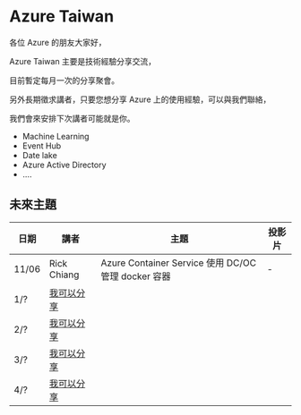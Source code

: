 # Azure Taiwan

各位 Azure 的朋友大家好，

Azure Taiwan 主要是技術經驗分享交流，

目前暫定每月一次的分享聚會。

另外長期徵求講者，只要您想分享 Azure 上的使用經驗，可以與我們聯絡，

我們會來安排下次講者可能就是你。

* Machine Learning
* Event Hub
* Date lake
* Azure Active Directory
* ....

## 未來主題

|日期|講者|主題|投影片|
|----|----|----|----|
|11/06|Rick Chiang|Azure Container Service 使用 DC/OC 管理 docker 容器|-|
|1/?|[我可以分享](https://www.facebook.com/messages/mrsunboss)|||
|2/?|[我可以分享](https://www.facebook.com/messages/mrsunboss)|||
|3/?|[我可以分享](https://www.facebook.com/messages/mrsunboss)|||
|4/?|[我可以分享](https://www.facebook.com/messages/mrsunboss)||||
